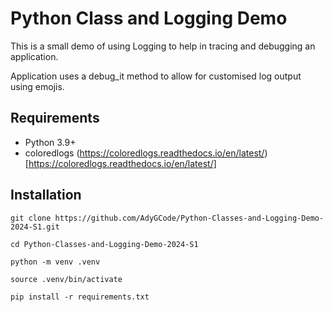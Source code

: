 # Python Class and Logging Demo

This is a small demo of using Logging to help in tracing and debugging an application.

Application uses a debug_it method to allow for customised log output using emojis.

## Requirements

- Python 3.9+
- coloredlogs (https://coloredlogs.readthedocs.io/en/latest/)[https://coloredlogs.readthedocs.io/en/latest/]

## Installation

```shell
git clone https://github.com/AdyGCode/Python-Classes-and-Logging-Demo-2024-S1.git

cd Python-Classes-and-Logging-Demo-2024-S1

python -m venv .venv

source .venv/bin/activate

pip install -r requirements.txt
```
